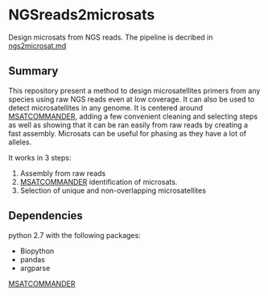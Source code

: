# NGSreads2microsats
Design microsats from NGS reads. 
The pipeline is decribed in [ngs2microsat.md](ngs2microsat.md)


## Summary

This repository present a method to design microsatellites primers from any species using raw NGS reads even at low coverage.
It can also be used to detect microsatellites in any genome. It is centered around [MSATCOMMANDER](https://code.google.com/archive/p/msatcommander/downloads), adding a few convenient cleaning and selecting steps as well as showing that it can be ran easily from raw reads by creating a fast assembly. Microsats can be useful for phasing as they have a lot of alleles.

It works in 3 steps:

1. Assembly from raw reads
2. [MSATCOMMANDER](https://code.google.com/archive/p/msatcommander/downloads) identification of microsats.
3. Selection of unique and non-overlapping microsatellites

## Dependencies


python 2.7 with the following packages:
* Biopython
* pandas
* argparse

[MSATCOMMANDER](https://code.google.com/archive/p/msatcommander/downloads)
